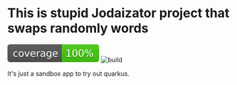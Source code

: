# This is stupid Jodaizator project that swaps randomly words

[![Coverage](./badges/jacoco.svg)](https://github.com/dron1t/jodaizer/actions/workflows/build_and_publish.yml)
![build](https://github.com/dron1t/jodaizer/actions/workflows/build_and_publish.yml/badge.svg)

It's just a sandbox app to try out quarkus. 